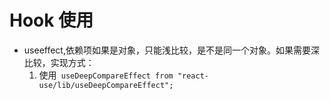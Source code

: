 # Hook 使用
- useeffect,依赖项如果是对象，只能浅比较，是不是同一个对象。如果需要深比较，实现方式：
  1. 使用` useDeepCompareEffect from "react-use/lib/useDeepCompareEffect";` 